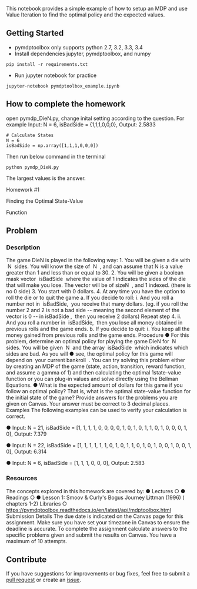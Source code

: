 This notebook provides a simple example of how to setup an MDP and use Value Iteration to find the optimal policy and the expected values.

## Getting Started 

- pymdptoolbox only supports python 2.7, 3.2, 3.3, 3.4
- Install dependencies jupyter, pymdptoolbox, and numpy

```
pip install -r requirements.txt
```

- Run jupyter notebook for practice

```
jupyter-notebook pymdptoolbox_example.ipynb
```

## How to complete the homework

open pymdp_DieN.py, change inital setting according to the question.
For example
Input: N = 6, isBadSide = {1,1,1,0,0,0}, Output: 2.5833
```
# Calculate States
N = 6
isBadSide = np.array([1,1,1,0,0,0])
```
Then run below command in the terminal
```
python pymdp_DieN.py
```
The largest values is the answer.


Homework #1

Finding the Optimal State-Value

Function

## Problem

### Description

The game DieN is played in the following way:
1.
You will be given a die with ​ N ​ sides. You will know the size of ​ N ​ , and can assume that N is
a value greater than 1 and less than or equal to 30.
2. You will be given a boolean mask vector ​ isBadSide ​ where the value of 1 indicates the
sides of the die that will make you lose. The vector will be of size ​ N ​ , and 1 indexed. (there
is no 0 side)
3. You start with 0 dollars.
4. At any time you have the option to roll the die or to quit the game
a. If you decide to roll:
i.
And you roll a number not in ​ isBadSide, ​ you receive that many dollars. (eg.
if you roll the number 2 and 2 is not a bad side -- meaning the second
element of the vector is 0 -- in ​ isBadSide , ​ then you receive 2 dollars)
Repeat step 4.
ii.
And you roll a number in ​ isBadSide, ​ then you lose all money obtained in
previous rolls and the game ends.
b. If you decide to quit:
i.
You keep all the money gained from previous rolls and the game ends.
Procedure
●
For this problem, determine an optimal policy for playing the game DieN for ​ N ​ sides. You
will be given ​ N ​ and the array ​ isBadSide ​ which indicates which sides are bad. As you will
●
see, the optimal policy for this game will depend on ​ your current bankroll ​ .
You can try solving this problem either by creating an MDP of the game (state, action,
transition, reward function, and assume a gamma of 1) and then calculating the optimal
1state-value function or you can plug-in values and solve directly using the Bellman
Equations.
●
What is the expected amount of dollars for this game if you follow an optimal policy? That
is, what is the optimal state-value function for the initial state of the game? Provide
answers for the problems you are given on Canvas. Your answer must be correct to 3
decimal places.
Examples
The following examples can be used to verify your calculation is correct.

● Input: N = 21, isBadSide = [1, 1, 1, 1, 0, 0, 0, 0, 1, 0, 1, 0, 1, 1, 0, 1, 0, 0, 0, 1, 0], Output: 7.379

● Input: N = 22, isBadSide = [1, 1, 1, 1, 1, 1, 0, 1, 0, 1, 1, 0, 1, 0, 1, 0, 0, 1, 0, 0, 1, 0], Output: 6.314

● Input: N = 6, isBadSide = [1, 1, 1, 0, 0, 0], Output: 2.583


### Resources
The concepts explored in this homework are covered by:
●
Lectures
○
●
Readings
○
●
Lesson 1: Smoov & Curly's Bogus Journey
Littman (1996) ​ ( ​ chapters 1-2)
Libraries
○
https://pymdptoolbox.readthedocs.io/en/latest/api/mdptoolbox.html
Submission Details
The due date is indicated on the Canvas page for this assignment.
Make sure you have set your timezone in Canvas to ensure the deadline is accurate.
To complete the assignment calculate answers to the specific problems given and submit the
results on Canvas. You have a maximum of 10 attempts.

## Contribute

If you have suggestions for improvements or bug fixes, feel free to submit a [pull request](https://help.github.com/articles/creating-a-pull-request/) or create an [issue](https://github.com/rldm/rldm_tutorials/issues).


